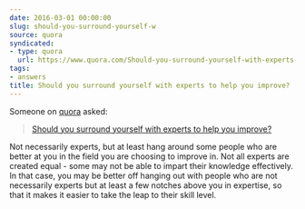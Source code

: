 ```yaml
---
date: 2016-03-01 00:00:00
slug: should-you-surround-yourself-w
source: quora
syndicated:
- type: quora
  url: https://www.quora.com/Should-you-surround-yourself-with-experts-to-help-you-improve/answer/Roy-Tang
tags:
- answers
title: Should you surround yourself with experts to help you improve?
---
```


Someone on [quora](https://quora.com) asked:

> [Should you surround yourself with experts to help you improve?](https://www.quora.com/Should-you-surround-yourself-with-experts-to-help-you-improve/answer/Roy-Tang)


Not necessarily experts, but at least hang around some people who are better at you in the field you are choosing to improve in. Not all experts are created equal - some may not be able to impart their knowledge effectively. In that case, you may be better off hanging out with people who are not necessarily experts but at least a few notches above you in expertise, so that it makes it easier to take the leap to their skill level.